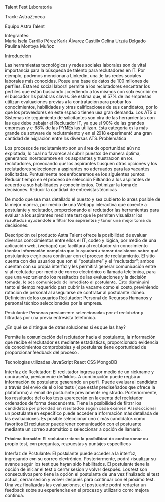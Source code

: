 Talent Fest Laboratoria

Track: AstraZeneca

Equipo Astra Talent

Integrantes:	
Maria Isela Carrillo Pérez
Karla Álvarez Castillo
Celina Urzúa Delgado
Paulina Montoya Muñoz

Introducción

Las herramientas tecnológicas y redes sociales laborales son de vital importancia para la búsqueda de talento para reclutadores en IT. 
Por ejemplo, podemos mencionar a Linkedin, una de las redes sociales laborales más conocidas. Posee una base de datos de 100 millones de perfiles. Esta red social laboral permite a los reclutadores encontrar los perfiles que están buscando accediendo a los mismos con solo escribir en el buscador las palabras claves. 
Se estima que, el 57% de las empresas utilizan evaluaciones previas a la contratación para probar los conocimientos, habilidades y otras calificaciones de sus candidatos, por lo que los proveedores en este espacio tienen una gran demanda.
Los ATS o Sistemas de seguimiento de solicitantes son otra de las herramientas con las que debe trabajar el Reclutador IT, ya que el 90% de las grandes empresas y el 68% de las PYMEs las utilizan. Esta categoría es la más grande de software de reclutamiento y en el 2018 experimentó una gran cantidad de migración entre las diversas ATS.
Problemática

Los procesos de reclutamiento son un área de oportunidad aún no explotada, lo cual no favorece al cubrir puestos de manera óptima, generando incertidumbre en los aspirantes y frustración en los reclutadores, provocando que los aspirantes busquen otras opciones y  los reclutadores seleccionen a aspirantes no adecuados para las vacantes solicitadas.
Puntualmente nos enfocaremos en los siguientes puntos:
Reducir tiempo en el proceso de selección
Filtrando a los aspirantes de acuerdo a sus habilidades y conocimientos.
Optimizar la toma de decisiones. 
Reducir la cantidad de entrevistas técnicas

De modo que sea mas detallado el puesto y sea cubierto lo antes posible de la mejor manera, por medio de una Webapp interactiva que conecte a postulante y reclutador, proporcionando al reclutador las herramientas para evaluar a los aspirantes mediante test que le permiten visualizar los resultados ayudándole a filtrar los aspirantes y tener una mejor toma de decisiones.

Descripción del producto
Astra Talent ofrece la posibilidad de evaluar diversos conocimientos entre ellos el IT, codeo y lógica, por medio de una aplicación web, (webapp) que facilitará al reclutador sin conocimiento técnico información completa que le ayudará a tomar decisiones sobre qué postulantes elegir para continuar con el proceso de reclutamiento. El sitio cuenta con dos usuarios que son el “postulante” y el “reclutador”; ambos cuentan con su propia interfaz y les permitirá generar comunicación entre sí  al reclutador por medio de correo electrónico o llamada telefónica, para que una vez teniendo los resultados de las evaluaciones y la decisión tomada, le sea comunicado de inmediato al postulante. Esto disminuirá tanto el tiempo requerido para cubrir la vacante como el costo, previniendo rotación de personal al asegurarse de contratar al postulante idóneo.
Definición de los usuarios
Reclutador:
Personal de Recursos Humanos y personal técnico seleccionados por la empresa.

Postulante:
Personas previamente seleccionadas por el reclutador y filtradas por una previa entrevista telefónica.

¿En qué se distingue de otras soluciones si es que las hay?

Permite la comunicación del reclutador hacia el postulante, la información que recibe el reclutador es mediante estadísticas, proporcionado evidencia de conocimientos comprobables y el postulante tiene oportunidad de proporcionar feedback del proceso . 

Tecnologías utilizadas
JavaScript
 React 
 CSS
 MongoDB

Interfaz de Reclutador:
El reclutador ingresa por medio de un nickname y contraseña, previamente definidos.
A continuación puede registrar información de postulante generando un perfil.
Puede evaluar al candidato a través del envío de el o los tests ( que están prediseñados que ofrece la plataforma) al email de postulante previamente registrado. 
Posteriormente, los resultados del o los tests aparecerán en la cuenta del reclutador ordenados de forma descendente.
Tiene la posibilidad de filtrar los candidatos por prioridad en resultados según cada examen
Al seleccionar un postulante en específico puede acceder a información más detallada de las evaluaciones.
Es posible seleccionar uno o más candidatos como favoritos
El reclutador puede tener comunicación con el postulante mediante un correo automático o seleccionar la opción de llamarlo.

Próxima iteración:
El reclutador tiene la posibilidad de confeccionar su propio test, con preguntas, respuestas y puntajes específicos 

Interfaz de Postulante:
El postulante puede acceder a la interfaz, ingresando con su correo electrónico.
Posteriormente, podrá visualizar su avance según los test que hayan sido habilitados.
El postulante tiene la opción de iniciar el test o cerrar sesion y volver después.
Los test son consecutivos pero tiene la opción el postulante de una vez finalizado el test actual, cerrar sesion y volver después para continuar con el próximo test.
Una vez finalizadas las evaluaciones, el postulante podrá redactar un feedback sobre su experiencias en el proceso y utilizarlo como mejora continua.
